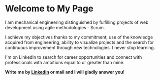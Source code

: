 # Welcome to My Page

I am mechanical engineering distinguished by fulfilling projects of web development using agile methodologies - Scrum.

I achieve my objectives thanks to my commitment, use of the knowledge acquired from engineering, ability to visualize projects and the search for continuous improvement through new technologies. I never stop learning.

I'm on LinkedIn to search for career opportunities and connect with professionals with ambitions equal to or greater than mine.

__Write me by <a href="https://www.linkedin.com/in/giancarlonigrinis/">Linkedin</a> or mail and I will gladly answer you!__

<!---
gnigrinis/gnigrinis is a ✨ special ✨ repository because its `README.md` (this file) appears on your GitHub profile.
You can click the Preview link to take a look at your changes.
--->
